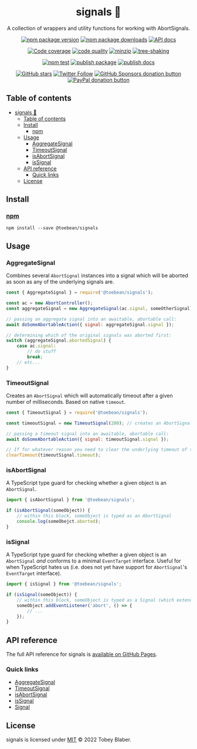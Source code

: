 <center>

# signals 🚥
A collection of wrappers and utility functions for working with AbortSignals.

[![npm package version](https://img.shields.io/npm/v/@toebean/signals.svg)](https://npmjs.org/package/@toebean/signals "View signals on npm") [![npm package downloads](https://img.shields.io/npm/dw/@toebean/signals.svg)](https://npmjs.org/package/@toebean/signals.js "View signals on npm") [![API docs](https://img.shields.io/badge/docs-v1.1.0-informational.svg)](https://toebeann.github.io/signals "Read the documentation on Github Pages")

[![Code coverage](https://img.shields.io/codecov/c/github/toebeann/signals?label=code%20coverage)](https://codecov.io/gh/toebeann/signals "View code coverage on Codecov") [![code quality](https://img.shields.io/codefactor/grade/github/toebeann/signals.svg)](https://www.codefactor.io/repository/github/toebeann/signals "Check code quality on CodeFactor") [![minzip](https://badgen.net/bundlephobia/minzip/@toebean/signals)](https://bundlephobia.com/package/@toebean/signals "View signals on Bundlephobia") [![tree-shaking](https://badgen.net/bundlephobia/tree-shaking/@toebean/signals)](https://bundlephobia.com/package/@toebean/signals "View signals on Bundlephobia")

[![npm test](https://github.com/toebeann/signals/actions/workflows/npm-test.yml/badge.svg)](https://github.com/toebeann/signals/actions/workflows/npm-test.yml "View npm test on GitHub Actions") [![publish package](https://github.com/toebeann/signals/actions/workflows/publish-package.yml/badge.svg)](https://github.com/toebeann/signals/actions/workflows/publish-package.yml "View publish package on GitHub Actions") [![publish docs](https://github.com/toebeann/signals/actions/workflows/publish-docs.yml/badge.svg)](https://github.com/toebeann/signals/actions/workflows/publish-docs.yml "View publish docks on GitHub Actions")

[![GitHub stars](https://img.shields.io/github/stars/toebeann/signals.svg?style=social)](https://github.com/toebeann/signals "Star signals on GitHub") [![Twitter Follow](https://img.shields.io/twitter/follow/toebean__.svg?style=social)](https://twitter.com/toebean__ "Follow @toebean__ on Twitter") [![GitHub Sponsors donation button](https://img.shields.io/badge/github-sponsor-yellow.svg)](https://github.com/sponsors/toebeann "Sponsor signals on GitHub") [![PayPal donation button](https://img.shields.io/badge/paypal-donate-yellow.svg)](https://paypal.me/tobeyblaber "Donate to signals with PayPal")

</center>

## Table of contents
- [signals 🚥](#signals-)
  - [Table of contents](#table-of-contents)
  - [Install](#install)
    - [npm](#npm)
  - [Usage](#usage)
    - [AggregateSignal](#aggregatesignal)
    - [TimeoutSignal](#timeoutsignal)
    - [isAbortSignal](#isabortsignal)
    - [isSignal](#issignal)
  - [API reference](#api-reference)
    - [Quick links](#quick-links)
  - [License](#license)

## Install

### [npm](https://www.npmjs.com/package/@toebean/signals "npm is a package manager for JavaScript")
`npm install --save @toebean/signals`

## Usage

### AggregateSignal
Combines several `AbortSignal` instances into a signal which will be aborted as soon as any of the underlying signals are.

```js
const { AggregateSignal } = require('@toebean/signals');

const ac = new AbortController();
const aggregateSignal = new AggregateSignal(ac.signal, someOtherSignal);

// passing an aggregate signal into an awaitable, abortable call:
await doSomeAbortableAction({ signal: aggregateSignal.signal });

// determining which of the original signals was aborted first:
switch (aggregateSignal.abortedSignal) {
    case ac.signal:
        // do stuff
        break;
    // etc...
}
```

### TimeoutSignal
Creates an `AbortSignal` which will automatically timeout after a given number of milliseconds. Based on native `timeout`.

```js
const { TimeoutSignal } = require('@toebean/signals');

const timeoutSignal = new TimeoutSignal(200); // creates an AbortSignal which will abort in 200ms

// passing a timeout signal into an awaitable, abortable call:
await doSomeAbortableAction({ signal: timeoutSignal.signal });

// If for whatever reason you need to clear the underlying timeout of the TimeoutSignal, you can:
clearTimeout(timeoutSignal.timeout);
```

### isAbortSignal
A TypeScript type guard for checking whether a given object is an `AbortSignal`.

```ts
import { isAbortSignal } from '@toebean/signals';

if (isAbortSignal(someObject)) {
    // within this block, someObject is typed as an AbortSignal
    console.log(someObejct.aborted);
}
```

### isSignal
A TypeScript type guard for checking whether a given object is an `AbortSignal` *and* conforms to a minimal `EventTarget` interface. Useful for when TypeScript hates us (i.e. does not yet have support for `AbortSignal`'s `EventTarget` interface).

```ts
import { isSignal } from '@toebean/signals';

if (isSignal(someObject)) {
    // within this block, someObject is typed as a Signal (which extends AbortSignal)
    someObject.addEventListener('abort', () => {
        // ...
    });
}
```

## API reference
The full API reference for signals is [available on GitHub Pages](https://toebeann.github.io/signals).

### Quick links
- [AggregateSignal](https://toebeann.github.io/signals/classes/AggregateSignal.html)
- [TimeoutSignal](https://toebeann.github.io/signals/classes/TimeoutSignal.html)
- [isAbortSignal](https://toebeann.github.io/signals/functions/isAbortSignal.html)
- [isSignal](https://toebeann.github.io/signals/functions/isSignal.html)
- [Signal](https://toebeann.github.io/signals/interfaces/Signal.html)

## License
signals is licensed under [MIT](https://github.com/toebeann/signals/blob/HEAD/LICENSE) © 2022 Tobey Blaber.
